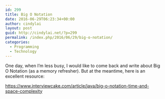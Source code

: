 ```yaml
---
id: 299
title: Big O Notation
date: 2016-06-29T06:23:34+00:00
author: cindylai
layout: post
guid: http://cindylai.net/?p=299
permalink: /index.php/2016/06/29/big-o-notation/
categories:
  - Programming
  - Technology
---
```

One day, when I&#8217;m less busy, I would like to come back and write about Big O Notation (as a memory refresher). But at the meantime, here is an excellent resource:

https://www.interviewcake.com/article/java/big-o-notation-time-and-space-complexity